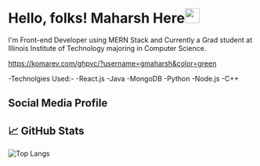 # Hello, folks! Maharsh Here<img src="https://raw.githubusercontent.com/MartinHeinz/MartinHeinz/master/wave.gif" width="30px">

I'm Front-end Developer using MERN Stack and Currently a Grad student at Illinois Institute of Technology majoring in Computer Science.

https://komarev.com/ghpvc/?username=gmaharsh&color=green

-Technolgies Used:-
-React.js
-Java
-MongoDB
-Python
-Node.js
-C++

Social Media Profile
-

## &#x1f4c8; GitHub Stats
![Top Langs](https://github-readme-stats.vercel.app/api/top-langs/?username=gmaharsh&theme=radical&hide=php)
